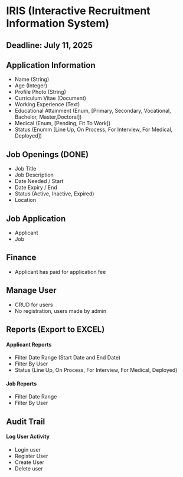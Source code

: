 # IRIS (Interactive Recruitment Information System)

## Deadline: July 11, 2025

## Application Information

-   Name (String)
-   Age (Integer)
-   Profile Photo (String)
-   Curriculum Vitae (Document)
-   Working Experience (Text)
-   Educational Attainment (Enum, [Primary, Secondary, Vocational, Bachelor, Master,Doctoral])
-   Medical (Enum, [Pending, Fit To Work])
-   Status (Enumm [Line Up, On Process, For Interview, For Medical, Deployed])

## Job Openings (DONE)

-   Job Title
-   Job Description
-   Date Needed / Start
-   Date Expiry / End
-   Status (Active, Inactive, Expired)
-   Location

## Job Application

-   Applicant
-   Job

## Finance

-   Applicant has paid for application fee

## Manage User

-   CRUD for users
-   No registration, users made by admin

## Reports (Export to EXCEL)

#### Applicant Reports

-   Filter Date Range (Start Date and End Date)
-   Filter By User
-   Status (Line Up, On Process, For Interview, For Medical, Deployed)

#### Job Reports

-   Filter Date Range
-   Filter By User

## Audit Trail

#### Log User Activity

-   Login user
-   Register User
-   Create User
-   Delete user
